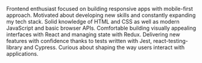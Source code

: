 Frontend enthusiast focused on building responsive apps with mobile-first approach. Motivated about developing new skills and constantly expanding my tech stack. Solid knowledge of HTML and CSS as well as modern JavaScript and basic browser APIs. Comfortable building visually appealing interfaces with React and managing state with Redux. Delivering new features with confidence thanks to tests written with Jest, react-testing-library and Cypress. Curious about shaping the way users interact with applications.
